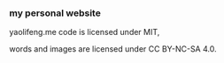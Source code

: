 ### my personal website

yaolifeng.me code is licensed under MIT,

words and images are licensed under CC BY-NC-SA 4.0.
